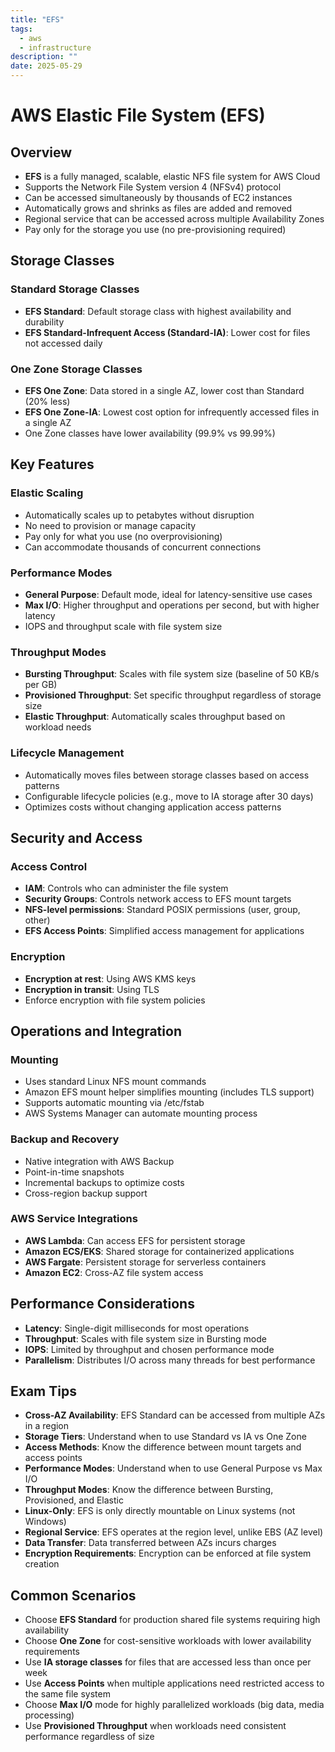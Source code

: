 ```yaml
---
title: "EFS"
tags:
  - aws
  - infrastructure
description: ""
date: 2025-05-29
---
```


# AWS Elastic File System (EFS)

## Overview
- **EFS** is a fully managed, scalable, elastic NFS file system for AWS Cloud
- Supports the Network File System version 4 (NFSv4) protocol
- Can be accessed simultaneously by thousands of EC2 instances
- Automatically grows and shrinks as files are added and removed
- Regional service that can be accessed across multiple Availability Zones
- Pay only for the storage you use (no pre-provisioning required)

## Storage Classes

### Standard Storage Classes
- **EFS Standard**: Default storage class with highest availability and durability
- **EFS Standard-Infrequent Access (Standard-IA)**: Lower cost for files not accessed daily

### One Zone Storage Classes
- **EFS One Zone**: Data stored in a single AZ, lower cost than Standard (20% less)
- **EFS One Zone-IA**: Lowest cost option for infrequently accessed files in a single AZ
- One Zone classes have lower availability (99.9% vs 99.99%)

## Key Features

### Elastic Scaling
- Automatically scales up to petabytes without disruption
- No need to provision or manage capacity
- Pay only for what you use (no overprovisioning)
- Can accommodate thousands of concurrent connections

### Performance Modes
- **General Purpose**: Default mode, ideal for latency-sensitive use cases
- **Max I/O**: Higher throughput and operations per second, but with higher latency
- IOPS and throughput scale with file system size

### Throughput Modes
- **Bursting Throughput**: Scales with file system size (baseline of 50 KB/s per GB)
- **Provisioned Throughput**: Set specific throughput regardless of storage size
- **Elastic Throughput**: Automatically scales throughput based on workload needs

### Lifecycle Management
- Automatically moves files between storage classes based on access patterns
- Configurable lifecycle policies (e.g., move to IA storage after 30 days)
- Optimizes costs without changing application access patterns

## Security and Access

### Access Control
- **IAM**: Controls who can administer the file system
- **Security Groups**: Controls network access to EFS mount targets
- **NFS-level permissions**: Standard POSIX permissions (user, group, other)
- **EFS Access Points**: Simplified access management for applications

### Encryption
- **Encryption at rest**: Using AWS KMS keys
- **Encryption in transit**: Using TLS
- Enforce encryption with file system policies

## Operations and Integration

### Mounting
- Uses standard Linux NFS mount commands
- Amazon EFS mount helper simplifies mounting (includes TLS support)
- Supports automatic mounting via /etc/fstab
- AWS Systems Manager can automate mounting process

### Backup and Recovery
- Native integration with AWS Backup
- Point-in-time snapshots
- Incremental backups to optimize costs
- Cross-region backup support

### AWS Service Integrations
- **AWS Lambda**: Can access EFS for persistent storage
- **Amazon ECS/EKS**: Shared storage for containerized applications
- **AWS Fargate**: Persistent storage for serverless containers
- **Amazon EC2**: Cross-AZ file system access

## Performance Considerations
- **Latency**: Single-digit milliseconds for most operations
- **Throughput**: Scales with file system size in Bursting mode
- **IOPS**: Limited by throughput and chosen performance mode
- **Parallelism**: Distributes I/O across many threads for best performance

## Exam Tips
- **Cross-AZ Availability**: EFS Standard can be accessed from multiple AZs in a region
- **Storage Tiers**: Understand when to use Standard vs IA vs One Zone
- **Access Methods**: Know the difference between mount targets and access points
- **Performance Modes**: Understand when to use General Purpose vs Max I/O
- **Throughput Modes**: Know the difference between Bursting, Provisioned, and Elastic
- **Linux-Only**: EFS is only directly mountable on Linux systems (not Windows)
- **Regional Service**: EFS operates at the region level, unlike EBS (AZ level)
- **Data Transfer**: Data transferred between AZs incurs charges
- **Encryption Requirements**: Encryption can be enforced at file system creation

## Common Scenarios
- Choose **EFS Standard** for production shared file systems requiring high availability
- Choose **One Zone** for cost-sensitive workloads with lower availability requirements
- Use **IA storage classes** for files that are accessed less than once per week
- Use **Access Points** when multiple applications need restricted access to the same file system
- Choose **Max I/O** mode for highly parallelized workloads (big data, media processing)
- Use **Provisioned Throughput** when workloads need consistent performance regardless of size